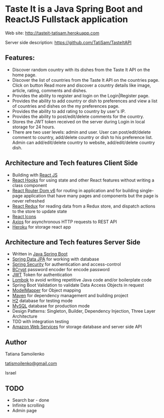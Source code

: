 # Taste It is a Java Spring Boot and ReactJS Fullstack application

Web site: http://tasteit-tatisam.herokuapp.com

Server side description: https://github.com/TatiSam/TasteItAPI

## Features:
- Discover random country with its dishes from the Taste It API on the home page.
- Discover the list of countries from the Taste It API on the countries page. Click on button Read more and discover a country details like image, article, rating, comments and dishes.
- Provides the ability to register and login on the Login|Register page.
- Provides the ability to add country or dish to preferences and view a list of countries and dishes on the my preferences page.
- Provides the ability to add rating to country by user's IP.
- Provides the ability to post/edit/delete comments for the country.
- Stores the JWT token received on the server during Login in local storage for 24 hours.
- There are two user levels: admin and user. User can post/edit/delete comment to country, add/delete country or dish to his preference list. Admin can add/edit/delete country to website, add/edit/delete country dish.

## Architecture and Tech features Client Side
<ul>
  <li>Building with <a href="//https://ru.reactjs.org//">React JS</a></li>
  <li><a href="https://reactjs.org/docs/hooks-intro.html">React Hooks</a> for using state and other React features without writing a class component</li>
  <li><a href="https://reactrouter.com/">React Router Dom v6</a> for routing in application and for building single-page application that have many pages and components but the page is never refreshed</li>
  <li><a href="https://react-redux.js.org/">React Redux</a> for reading data from a Redux store, and dispatch actions to the store to update state</li>
  <li><a href="https://react-icons.github.io/react-icons/">React Icons</a></li>
  <li><a href="https://github.com/axios/axios">Axios</a> for asynchronous HTTP requests to REST API</li>
  <li><a href="https://heroku.com/">Heroku</a> for storage react app</li>
</ul>

## Architecture and Tech features Server Side
<ul>
  <li>Written in <a href="https://spring.io/projects/spring-boot">Java Spring Boot</a></li>
  <li><a href="https://spring.io/projects/spring-data-jpa">Spring Data JPA</a> for working with database</li>
  <li><a href="https://spring.io/projects/spring-security">Spring Security</a> for authentication and access-control</li>
  <li><a href="https://en.wikipedia.org/wiki/Bcrypt">BCrypt</a> password encoder for encode password</li>
  <li><a href="https://jwt.io/">JWT</a> Token for authentication</li>
  <li><a href="https://projectlombok.org/">Lombok</a> to avoid writing repetitive Java code and/or boilerplate code</li>
  <li>Spring Boot Validation to validate Data Access Objects in request</li>
  <li><a href="http://modelmapper.org/">ModelMapper</a> for Object mapping</li>
  <li><a href="https://maven.apache.org/">Maven</a> for dependency management and building project</li>
  <li><a href="https://www.h2database.com/">H2</a> database for testing mode</li>
  <li><a href="https://www.mysql.com/">MySQL</a> database for production mode</li>
  <li>Design Patterns: Singleton, Builder, Dependency Injection, Three Layer Architecture</li>
  <li>TDD with integration testing</li>
  <li><a href="https://aws.amazon.com/">Amazon Web Services</a> for storage database and server side API</li>
</ul>

## Author

Tatiana Samoilenko

tatismoilenko@gmail.com

Israel

## TODO
<ul>
  <li>Search bar - done</li>
  <li>Infinite scrolling</li>
  <li>Admin page</li>
</ul>
